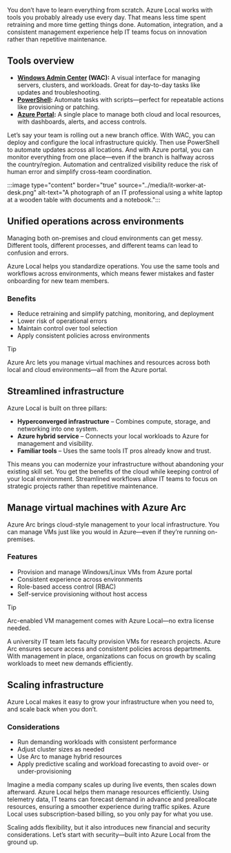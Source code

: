 You don’t have to learn everything from scratch. Azure Local works with tools you probably already use every day. That means less time spent retraining and more time getting things done. Automation, integration, and a consistent management experience help IT teams focus on innovation rather than repetitive maintenance.

## Tools overview

- **[Windows Admin Center](https://www.microsoft.com/windows-server/windows-admin-center) (WAC):** A visual interface for managing servers, clusters, and workloads. Great for day-to-day tasks like updates and troubleshooting.  
- **[PowerShell](/powershell/scripting/overview):** Automate tasks with scripts—perfect for repeatable actions like provisioning or patching.  
- **[Azure Portal](/azure/azure-portal/azure-portal-overview):** A single place to manage both cloud and local resources, with dashboards, alerts, and access controls.  

Let’s say your team is rolling out a new branch office. With WAC, you can deploy and configure the local infrastructure quickly. Then use PowerShell to automate updates across all locations. And with Azure portal, you can monitor everything from one place—even if the branch is halfway across the country/region. Automation and centralized visibility reduce the risk of human error and simplify cross-team coordination.

:::image type="content" border="true" source="../media/it-worker-at-desk.png" alt-text="A photograph of an IT professional using a white laptop at a wooden table with documents and a notebook.":::

## Unified operations across environments

Managing both on-premises and cloud environments can get messy. Different tools, different processes, and different teams can lead to confusion and errors.

Azure Local helps you standardize operations. You use the same tools and workflows across environments, which means fewer mistakes and faster onboarding for new team members.

### Benefits

- Reduce retraining and simplify patching, monitoring, and deployment  
- Lower risk of operational errors  
- Maintain control over tool selection  
- Apply consistent policies across environments  

> [!TIP]
> Azure Arc lets you manage virtual machines and resources across both local and cloud environments—all from the Azure portal.

## Streamlined infrastructure

Azure Local is built on three pillars:

- **Hyperconverged infrastructure** – Combines compute, storage, and networking into one system.  
- **Azure hybrid service** – Connects your local workloads to Azure for management and visibility.  
- **Familiar tools** – Uses the same tools IT pros already know and trust.  

This means you can modernize your infrastructure without abandoning your existing skill set. You get the benefits of the cloud while keeping control of your local environment. Streamlined workflows allow IT teams to focus on strategic projects rather than repetitive maintenance.


## Manage virtual machines with Azure Arc

Azure Arc brings cloud-style management to your local infrastructure. You can manage VMs just like you would in Azure—even if they’re running on-premises.

### Features

- Provision and manage Windows/Linux VMs from Azure portal  
- Consistent experience across environments  
- Role-based access control (RBAC)  
- Self-service provisioning without host access  

> [!TIP]
> Arc-enabled VM management comes with Azure Local—no extra license needed.

A university IT team lets faculty provision VMs for research projects. Azure Arc ensures secure access and consistent policies across departments. With management in place, organizations can focus on growth by scaling workloads to meet new demands efficiently.

## Scaling infrastructure

Azure Local makes it easy to grow your infrastructure when you need to, and scale back when you don’t.

### Considerations

- Run demanding workloads with consistent performance  
- Adjust cluster sizes as needed  
- Use Arc to manage hybrid resources  
- Apply predictive scaling and workload forecasting to avoid over- or under-provisioning  

Imagine a media company scales up during live events, then scales down afterward. Azure Local helps them manage resources efficiently. Using telemetry data, IT teams can forecast demand in advance and preallocate resources, ensuring a smoother experience during traffic spikes. Azure Local uses subscription-based billing, so you only pay for what you use.

Scaling adds flexibility, but it also introduces new financial and security considerations. Let’s start with security—built into Azure Local from the ground up.